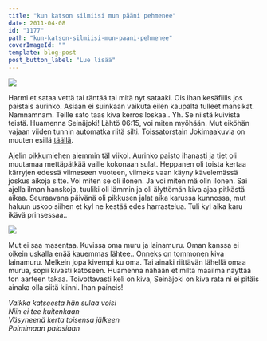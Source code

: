 ```yaml
---
title: "kun katson silmiisi mun pääni pehmenee"
date: 2011-04-08
id: "1177"
path: "kun-katson-silmiisi-mun-paani-pehmenee"
coverImageId: ""
template: blog-post
post_button_label: "Lue lisää"
---
```


[![](/images/nimet%25C3%25B6n26.jpg)](http://4.bp.blogspot.com/-P8STVUPiMAA/TZ8s0p_G19I/AAAAAAAAAE0/pj1NQk1ASM0/s1600/nimet%25C3%25B6n26.jpg)

Harmi et sataa vettä tai räntää tai mitä nyt sataaki. Ois ihan kesäfiilis jos paistais aurinko. Asiaan ei suinkaan vaikuta eilen kaupalta tulleet mansikat. Namnamnam. Teille sato taas kiva kerros loskaa.. Yh. Se niistä kuivista teistä. Huamenna Seinäjoki! Lähtö 06:15, voi miten myöhään. Mut eiköhän vajaan viiden tunnin automatka riitä silti. Toissatorstain Jokimaakuvia on muuten esillä [täällä](http://maisaw.otukset.fi/kuvat/2011/Ravit/TotoTV+Jokimaa/).

Ajelin pikkumiehen aiemmin täl viikol. Aurinko paisto ihanasti ja tiet oli muutamaa mettäpätkää vaille kokonaan sulat. Heppanen oli toista kertaa kärryjen edessä viimeseen vuoteen, viimeks vaan käyny kävelemässä joskus aikoja sitte. Voi miten se oli ilonen. Ja voi miten mä olin ilonen. Sai ajella ilman hanskoja, tuuliki oli lämmin ja oli älyttömän kiva ajaa pitkästä aikaa. Seuraavana päivänä oli pikkusen jalat aika karussa kunnossa, mut haluun uskoo siihen et kyl ne kestää edes harrastelua. Tuli kyl aika karu ikävä prinsessaa..

[![](/images/nimet%25C3%25B6n25.jpg)](http://4.bp.blogspot.com/-MFuk4a9Zy8c/TZ8szRVxIsI/AAAAAAAAAEw/Bh_Wt05s2Ys/s1600/nimet%25C3%25B6n25.jpg)

Mut ei saa masentaa. Kuvissa oma muru ja lainamuru. Oman kanssa ei oikein uskalla enää kauemmas lähtee.. Onneks on tommonen kiva lainamuru. Melkein jopa kivempi ku oma. Tai ainaki riittävän lähellä omaa murua, sopii kivasti kätöseen. Huamenna nähään et miltä maailma näyttää ton aarteen takaa. Toivottavasti keli on kiva, Seinäjoki on kiva rata ni ei pitäis ainaka olla siitä kiinni. Ihan paineis!

_Vaikka katseesta hän sulaa voisi  
Niin ei tee kuitenkaan  
Väsyneenä kerta toisensa jälkeen  
Poimimaan palasiaan_
